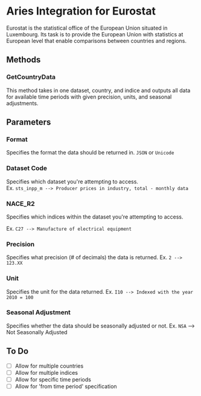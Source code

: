 # Aries Integration for Eurostat
Eurostat is the statistical office of the European Union situated in Luxembourg. Its task is to provide the European Union with statistics at European level that enable comparisons between countries and regions.

## Methods
### GetCountryData
This method takes in one dataset, country, and indice and outputs all data for available time periods with given precision, units, and seasonal adjustments.

## Parameters
### Format
Specifies the format the data should be returned in.
`JSON` or `Unicode`

### Dataset Code
Specifies which dataset you're attempting to access.
<br>
Ex. `sts_inpp_m --> Producer prices in industry, total - monthly data`

### NACE_R2
Specifies which indices within the dataset you're attempting to access.

Ex. `C27 --> Manufacture of electrical equipment`

### Precision
Specifies what precision (# of decimals) the data is returned.
Ex. `2 --> 123.XX`

### Unit
Specifies the unit for the data returned.
Ex. `I10 --> Indexed with the year 2010 = 100`

### Seasonal Adjustment
Specifies whether the data should be seasonally adjusted or not.
Ex. `NSA` --> Not Seasonally Adjusted

## To Do
- [ ] Allow for multiple countries
- [ ] Allow for multiple indices
- [ ] Allow for specific time periods
- [ ] Allow for 'from time period' specification